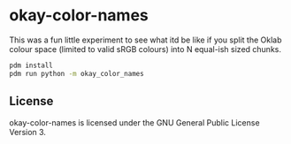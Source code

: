# okay-color-names

This was a fun little experiment to see what itd be like if you split the Oklab colour space (limited to valid sRGB colours) into N equal-ish sized chunks.

```bash
pdm install
pdm run python -m okay_color_names
```

## License

okay-color-names is licensed under the GNU General Public License Version 3.
